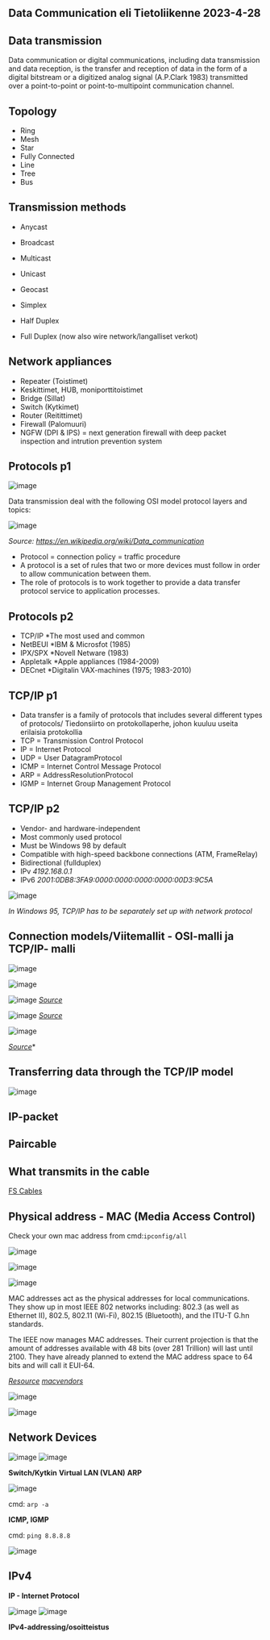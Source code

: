 ## Data Communication eli Tietoliikenne 2023-4-28


## Data transmission ##

Data communication or digital communications, including data transmission and data reception, is the transfer and reception of data in the form of a digital bitstream or a digitized analog signal (A.P.Clark 1983) transmitted over a point-to-point or point-to-multipoint communication channel.

## Topology ##

- Ring 
- Mesh 
- Star
- Fully Connected 
- Line
- Tree
- Bus

## Transmission methods ##

- Anycast
- Broadcast 
- Multicast 
- Unicast
- Geocast


- Simplex
- Half Duplex
- Full Duplex (now also wire network/langalliset verkot)

## Network appliances ##

- Repeater (Toistimet)
- Keskittimet, HUB, moniporttitoistimet 
- Bridge (Sillat)
- Switch (Kytkimet)
- Router (Reitittimet) 
- Firewall (Palomuuri)
- NGFW (DPI & IPS) = next generation firewall with deep packet inspection and intrution prevention system 

## Protocols p1 ##

![image](https://user-images.githubusercontent.com/19546253/235070494-ec4b011c-0498-48d2-9611-4e9426478142.png)

Data transmission deal with the following OSI model protocol layers and topics: 

![image](https://user-images.githubusercontent.com/19546253/235070692-3b62633e-dc55-43ea-80fc-d2b20940d33b.png)

*Source: https://en.wikipedia.org/wiki/Data_communication*

- Protocol = connection policy = traffic procedure 
- A protocol is a set of rules that two or more devices must follow in order to allow communication between them.
- The role of protocols is to work together to provide a data transfer protocol service to application processes.

## Protocols p2 ##

- TCP/IP
*The most used and common
- NetBEUI
*IBM & Microsfot (1985)
- IPX/SPX
*Novell Netware (1983)
- Appletalk 
*Apple appliances (1984-2009)
- DECnet
*Digitalin VAX-machines (1975; 1983-2010)

## TCP/IP p1 ##

- Data transfer is a family of protocols that includes several different types of protocols/ Tiedonsiirto on protokollaperhe, johon kuuluu useita erilaisia protokollia
- TCP = Transmission Control Protocol
- IP = Internet Protocol
- UDP = User DatagramProtocol
- ICMP = Internet Control Message Protocol
- ARP = AddressResolutionProtocol
- IGMP = Internet Group Management Protocol

## TCP/IP p2 ##

- Vendor- and hardware-independent
- Most commonly used protocol
- Must be Windows 98 by default
- Compatible with high-speed backbone connections (ATM, FrameRelay)
- Bidirectional (fullduplex)
- IPv
*4192.168.0.1*
- IPv6 
*2001:0DB8:3FA9:0000:0000:0000:0000:00D3:9C5A*

![image](https://user-images.githubusercontent.com/19546253/235074166-d882a21c-0d0d-41a0-9eaa-fb948c124447.png)

*In Windows 95, TCP/IP has to be separately set up with network protocol*

## Connection models/Viitemallit - OSI-malli ja TCP/IP- malli ##

![image](https://user-images.githubusercontent.com/19546253/235073054-6dec91e0-ee02-4ccc-9afa-c717d8714a5f.png)

![image](https://user-images.githubusercontent.com/19546253/235073113-8ac01eff-9f67-4b55-9e4b-7072cfcf94ea.png)

![image](https://user-images.githubusercontent.com/19546253/235075020-5f8000bb-b7b2-4fcf-a7f9-64bc28610cc9.png)
*[Source](https://media.fs.com/images/community/upload/kindEditor/202107/29/original-seven-layers-of-osi-model-1627523878-JYjV8oybcC.png)*

![image](https://user-images.githubusercontent.com/19546253/235074638-d34a0a36-4126-410f-87ea-9791299e995f.png)
*[Source](https://www.researchgate.net/publication/327483011/figure/fig2/AS:668030367436802@1536282259885/The-logical-mapping-between-OSI-basic-reference-model-and-the-TCP-IP-stack.jpg)*

![image](https://user-images.githubusercontent.com/19546253/235074791-59bf213f-0090-4f1c-b31e-a3fd0660beb0.png)

*[Source](https://www.researchgate.net/figure/A-Summary-of-DER-Communication-Level-Attacks-and-Existing-Solutions-Layers-1-4_tbl2_327483011)**

## Transferring data through the TCP/IP model ##

![image](https://user-images.githubusercontent.com/19546253/235075506-68978f37-91f5-428b-908c-23fe29d39e93.png)


## IP-packet ##

## Paircable ##

## What transmits in the cable ##


[FS Cables](https://www.fs.com/de-en/c/fiber-testers-18?page=2)

## Physical address - MAC (Media Access Control) ##

Check your own mac address from cmd:`ipconfig/all`

![image](https://user-images.githubusercontent.com/19546253/235086456-a6cd7a2a-2f25-43b0-b614-3caf749e81f8.png)

![image](https://user-images.githubusercontent.com/19546253/235086544-1d44da22-599c-473c-a6bb-5ba67fb106f0.png)

![image](https://user-images.githubusercontent.com/19546253/235086874-05fba1c4-c285-4815-ac57-7dc479091b9a.png)

MAC addresses act as the physical addresses for local communications. They show up in most IEEE 802 networks including: 802.3 (as well as Ethernet II), 802.5, 802.11 (Wi-Fi), 802.15 (Bluetooth), and the ITU-T G.hn standards.

The IEEE now manages MAC addresses. Their current projection is that the amount of addresses available with 48 bits (over 281 Trillion) will last until 2100. They have already planned to extend the MAC address space to 64 bits and will call it EUI-64.

*[Resource](https://www.globalknowledge.com/us-en/resources/resource-library/articles/does-a-mac-address-mean-apple-invented-it/)*
*[macvendors](https://macvendors.com/)*

![image](https://user-images.githubusercontent.com/19546253/235086782-45b74510-28ad-46a6-a469-b6c2fef7df42.png)

![image](https://user-images.githubusercontent.com/19546253/235086829-7d8d2771-bc7f-4ea7-9f45-7578a471098d.png)

## Network Devices ##

![image](https://user-images.githubusercontent.com/19546253/235089996-d54d97a5-53a7-4671-8dbd-0fbc3b2120ce.png)
![image](https://user-images.githubusercontent.com/19546253/235090115-0e31ab41-f366-4259-b910-6fe05610fdee.png)


**Switch/Kytkin**
**Virtual LAN (VLAN)**
**ARP**

![image](https://user-images.githubusercontent.com/19546253/235092941-f1c46a21-754a-4e9b-ace8-f525bb5af7df.png)

cmd: `arp -a`

**ICMP, IGMP**

cmd: `ping 8.8.8.8`

![image](https://user-images.githubusercontent.com/19546253/235104976-45d7a3d5-52eb-4c63-b90c-db2b07ae64f6.png)


## IPv4 ##

**IP - Internet Protocol**

![image](https://user-images.githubusercontent.com/19546253/235106858-5f5b7912-b442-40f3-bbf6-15634b161322.png)
![image](https://user-images.githubusercontent.com/19546253/235106902-abd5c2f6-be96-4429-bd6a-129d832f27ab.png)

**IPv4-addressing/osoitteistus**


